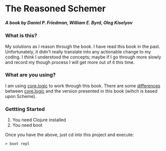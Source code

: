 # The Reasoned Schemer

##### A book by Daniel P. Friedman, William E. Byrd, Oleg Kiselyov

### What is this?

My solutions as I reason through the book. I have read this book in the past. Unfortunately, it didn't really translate into any actionable change to my coding. I *think* I understood the concepts; maybe if I go through more slowly and record my though process I will get more out of it this time.

### What are you using?

I am using [core.logic](https://github.com/clojure/core.logic) to work through this book. There are some [differences](https://github.com/clojure/core.logic/wiki/Differences-from-The-Reasoned-Schemer) between [core.logic](https://github.com/clojure/core.logic) and the version presented in this book (wihch is based upon Scheme).

### Gettting Started
1. You need Clojure installed
2. You need boot

Once you have the above, just cd into this project and execute:
```
> boot repl
```
